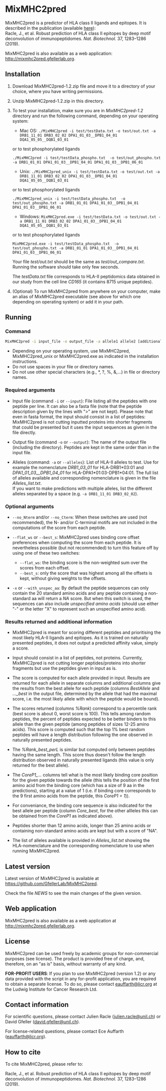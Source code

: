 # MixMHC2pred

MixMHC2pred is a predictor of HLA class II ligands and epitopes. It is described
in the publication (available
[here](https://www.nature.com/articles/s41587-019-0289-6)):  
Racle, J., et al. Robust prediction of HLA class II epitopes by deep motif
deconvolution of immunopeptidomes. *Nat. Biotechnol.* 37, 1283–1286 (2019).

MixMHC2pred is also available as a web application:
<http://mixmhc2pred.gfellerlab.org>.

## Installation

1) Download MixMHC2pred-1.2.zip file and move it to a directory
of your choice, where you have writing permissions.

2) Unzip MixMHC2pred-1.2.zip in this directory.

3) To test your installation, make sure you are in *MixMHC2pred-1.2* directory
   and run the following command, depending on your operating system:

   * Mac OS:   `./MixMHC2pred -i test/testData.txt -o test/out.txt -a DRB1_11_01 DRB3_02_02 DPA1_01_03__DPB1_04_01 DQA1_05_05__DQB1_03_01`

   or to test phosphorylated ligands

      `./MixMHC2pred -i test/testData_phospho.txt  -o test/out_phospho.txt -a DRB1_01_01 DPA1_01_03__DPB1_04_01 DPA1_01_03__DPB1_06_01`

   * Unix:   `./MixMHC2pred_unix -i test/testData.txt -o test/out.txt -a DRB1_11_01 DRB3_02_02 DPA1_01_03__DPB1_04_01 DQA1_05_05__DQB1_03_01`

   or to test phosphorylated ligands
   
      `./MixMHC2pred_unix -i test/testData_phospho.txt  -o test/out_phospho.txt -a DRB1_01_01 DPA1_01_03__DPB1_04_01 DPA1_01_03__DPB1_06_01`

   * Windows:   `MixMHC2pred.exe -i test/testData.txt -o test/out.txt -a DRB1_11_01 DRB3_02_02 DPA1_01_03__DPB1_04_01 DQA1_05_05__DQB1_03_01`
   
   or to test phosphorylated ligands
   
      `MixMHC2pred.exe -i test/testData_phospho.txt  -o test/out_phospho.txt -a DRB1_01_01 DPA1_01_03__DPB1_04_01 DPA1_01_03__DPB1_06_01`

   Your file *test/out.txt* should be the same as *test/out_compare.txt*.
   Running the software should take only few seconds.

   The *testData.txt* file corresponds to HLA-II peptidomics data obtained in
   our study from the cell line *CD165* (it contains 8715 unique peptides).


4) (Optional) To run MixMHC2pred from anywhere on your computer, make an alias of MixMHC2pred executable (see above for which one depending on operating system) or add it in your path.

## Running

### Command

```bash
MixMHC2pred -i input_file -o output_file -a allele1 allele2 [additional options]
```

* Depending on your operating system, use MixMHC2pred, MixMHC2pred_unix or
  MixMHC2pred.exe as indicated in the installation instructions.
* Do not use spaces in your file or directory names.
* Do not use other special characters (e.g., *, ?, %, &,...) in file or directory names.

### Required arguments

* Input file (command `-i` or `--input`):
File listing all the peptides with one peptide per line. It can also be a fasta
file (note that the peptide description given by the lines with ">" are not kept).
Please note that even in fasta format, the input should consist in a list of
peptides: MixMHC2pred is not cutting inputted proteins into shorter fragments
that could be presented but it uses the input sequences as given in the file
directly.

* Output file (command `-o` or `--output`):
The name of the output file (including the directory). Peptides are kept in the
same order than in the input file.

* Alleles (command: `-a` or `--alleles`):
List of HLA-II alleles to test. Use for example the nomenclature *DRB1_03_01* for
HLA-DRB1\*03:01 and *DPA1_01_03__DPB1_04_01* for HLA-DPA1\*01:03-DPB1\*04:01. The
full list of alleles available and corresponding nomenclature is given in the
file *Alleles_list.txt*.  
If you want to make predictions with multiple alleles, list the different
alleles separated by a space (e.g. `-a DRB1_11_01 DRB3_02_02`).

### Optional arguments

* `--no_Nterm` and/or `--no_Cterm`:
When these switches are used (not recommended), the N- and/or C-terminal motifs
are not included in the computations of the score from each peptide.

* `--flat_ws` or `--best_s`:
MixMHC2pred uses binding core offset preferences when computing the score from
each peptide. It is nevertheless possible (but not recommended) to turn this
feature off by using one of these two switches:
  * `--flat_ws`: the binding score is the non-weighted sum over the scores from
    each offset.
  * `--best_s`: only the score that was highest among all the offsets is kept,
    without giving weights to the offsets.

* `-x` or `--with_unspec_aa`:
By default the peptide sequences can only contain the 20 standard amino acids
and any peptide containing a non-standard aa will return a *NA* score. But
when this switch is used, the sequences can also include *unspecified amino
acids* (should use either "-" or the letter "X" to represent such an unspecified
amino acid).

### Results returned and additional information

* MixMHC2pred is meant for scoring different peptides and prioritising
  the most likely HLA-II ligands and epitopes. As it is trained on naturally
  presented peptides, it does not output a predicted affinity value, simply a
  score.

* Input should consist in a list of peptides, not proteins. Currently,
  MixMHC2pred is not cutting longer peptides/proteins into shorter fragments
  but use the peptides given in input as is.

* The score is computed for each allele provided in input. Results are returned
  for each allele in separate columns and additional columns give the results
  from the best allele for each peptide (columns *BestAllele* and *..._best* in
  the output file, determined by the allele that had the maximal score,
  i.e. the most likely allele with which the peptide would be bound).

* The scores returned (columns *%Rank*) correspond to a percentile rank (best
  score is about 0, worst score is 100). This tells among random peptides, the
  percent of peptides expected to be better binders to this allele than the given
  peptide (among peptides of sizes 12-25 amino acids). This score is computed
  such that the top 1% best random peptides will have a length distribution
  following the one observed in naturally presented peptides.

* The *%Rank_best_perL* is similar but computed only between peptides having the
  same length. This score thus doesn't follow the length distribution observed
  in naturally presented ligands (this value is only returned for the best
  allele).

* The *CoreP1_...* columns tell what is the most likely binding core position
  for the given peptide towards the allele (this tells the position of the
  first amino acid from the binding core (which has a size of 9 aa in the
  predictions), starting at a value of 1 (i.e. if binding core corresponds to
  the 9 first amino acids from the peptide, this *CoreP1 = 1*)).

* For conveniance, the binding core sequence is also indicated for the best
  allele per peptide (column *Core_best*, for the other allleles this can be
  obtained from the *CoreP1* as indicated above).

* Peptides shorter than 12 amino acids, longer than 25 amino acids or containing non-standard amino acids are kept but with a score of "NA".
  
* The list of alleles available is provided in *Alleles_list.txt* showing the
  HLA-nomenclature and the corresponding nomenclature to use when running
  MixMHC2pred.

## Latest version

Latest version of MixMHC2pred is available at <https://github.com/GfellerLab/MixMHC2pred>.

Check the file *NEWS* to see the main changes of the given
version.

## Web application

MixMHC2pred is also available as a web application at
<http://mixmhc2pred.gfellerlab.org>.

## License

MixMHC2pred can be used freely by academic groups for non-commercial purposes
(see license). The product is provided free of charge, and, therefore, on an
"as is" basis, without warranty of any kind.

**FOR-PROFIT USERS**: If you plan to use MixMHC2pred (version 1.2) or any data
provided with the script in any for-profit application, you are required to
obtain a separate license. To do so, please contact <eauffarth@licr.org> at the
Ludwig Institute for Cancer Research Ltd.

## Contact information

For scientific questions, please contact Julien Racle (<julien.racle@unil.ch>) or David Gfeller (<david.gfeller@unil.ch>).

For license-related questions, please contact Ece Auffarth
(<eauffarth@licr.org>).

## How to cite

To cite MixMHC2pred, please refer to:

Racle, J., et al. Robust prediction of HLA class II epitopes by deep motif
deconvolution of immunopeptidomes. *Nat. Biotechnol.* 37, 1283–1286 (2019).
